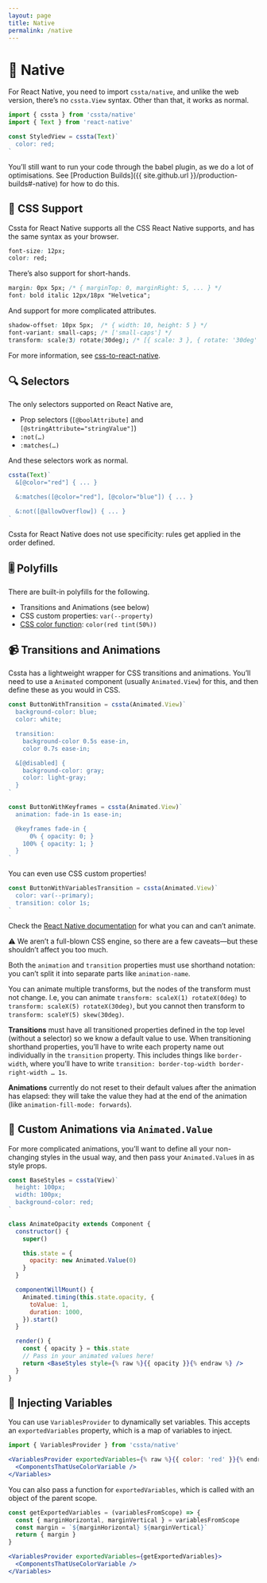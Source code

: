 ```yaml
---
layout: page
title: Native
permalink: /native
---
```


# 📱 Native

For React Native, you need to import `cssta/native`, and unlike the web version, there’s no `cssta.View` syntax. Other than that, it works as normal.

```jsx
import { cssta } from 'cssta/native'
import { Text } from 'react-native'

const StyledView = cssta(Text)`
  color: red;
`
```

You’ll still want to run your code through the babel plugin, as we do a lot of optimisations. See [Production Builds]({{ site.github.url }}/production-builds#-native) for how to do this.

## 📝 CSS Support

Cssta for React Native supports all the CSS React Native supports, and has the same syntax as your browser.

```css
font-size: 12px;
color: red;
```

There’s also support for short-hands.

```css
margin: 0px 5px; /* { marginTop: 0, marginRight: 5, ... } */
font: bold italic 12px/18px "Helvetica";
```

And support for more complicated attributes.

```css
shadow-offset: 10px 5px;  /* { width: 10, height: 5 } */
font-variant: small-caps; /* ['small-caps'] */
transform: scale(3) rotate(30deg); /* [{ scale: 3 }, { rotate: '30deg' }] */
```

For more information, see [css-to-react-native](https://www.npmjs.com/package/css-to-react-native).

## 🔍 Selectors

The only selectors supported on React Native are,

* Prop selectors (`[@boolAttribute]` and `[@stringAttribute="stringValue"]`)
* `:not(…)`
* `:matches(…)`

And these selectors work as normal.

```jsx
cssta(Text)`
  &[@color="red"] { ... }

  &:matches([@color="red"], [@color="blue"]) { ... }

  &:not([@allowOverflow]) { ... }
`
```

Cssta for React Native does not use specificity: rules get applied in the order defined.

## 🎚 Polyfills

There are built-in polyfills for the following.

* Transitions and Animations (see below)
* CSS custom properties: `var(--property)`
* [CSS color function](https://drafts.csswg.org/css-color/#modifying-colors): `color(red tint(50%))`

## 📹 Transitions and Animations

Cssta has a lightweight wrapper for CSS transitions and animations. You’ll need to use a `Animated` component (usually `Animated.View`) for this, and then define these as you would in CSS.

```jsx
const ButtonWithTransition = cssta(Animated.View)`
  background-color: blue;
  color: white;

  transition:
    background-color 0.5s ease-in,
    color 0.7s ease-in;

  &[@disabled] {
    background-color: gray;
    color: light-gray;
  }
`

const ButtonWithKeyframes = cssta(Animated.View)`
  animation: fade-in 1s ease-in;

  @keyframes fade-in {
      0% { opacity: 0; }
    100% { opacity: 1; }
  }
`
```

You can even use CSS custom properties!

```jsx
const ButtonWithVariablesTransition = cssta(Animated.View)`
  color: var(--primary);
  transition: color 1s;
`
```

Check the [React Native documentation](https://facebook.github.io/react-native/docs/animations.html) for what you can and can’t animate.

⚠️ We aren’t a full-blown CSS engine, so there are a few caveats—but these shouldn’t affect you too much.

Both the `animation` and `transition` properties must use shorthand notation: you can’t split it into separate parts like `animation-name`.

You can animate multiple transforms, but the nodes of the transform must not change. I.e, you can animate `transform: scaleX(1) rotateX(0deg)` to `transform: scaleX(5) rotateX(30deg)`, but you cannot then transform to `transform: scaleY(5) skew(30deg)`.

**Transitions** must have all transitioned properties defined in the top level (without a selector) so we know a default value to use. When transitioning shorthand properties, you’ll have to write each property name out individually in the `transition` property. This includes things like `border-width`, where you’ll have to write `transition: border-top-width border-right-width … 1s`.

**Animations** currently do not reset to their default values after the animation has elapsed: they will take the value they had at the end of the animation (like `animation-fill-mode: forwards`).

## 🎥 Custom Animations via `Animated.Value`

For more complicated animations, you’ll want to define all your non-changing styles in the usual way, and then pass your `Animated.Value`s in as style props.

```jsx
const BaseStyles = cssta(View)`
  height: 100px;
  width: 100px;
  background-color: red;
`

class AnimateOpacity extends Component {
  constructor() {
    super()

    this.state = {
      opacity: new Animated.Value(0)
    }
  }

  componentWillMount() {
    Animated.timing(this.state.opacity, {
      toValue: 1,
      duration: 1000,
    }).start()
  }

  render() {
    const { opacity } = this.state
    // Pass in your animated values here!
    return <BaseStyles style={% raw %}{{ opacity }}{% endraw %} />
  }
}
```

## 💉 Injecting Variables

You can use `VariablesProvider` to dynamically set variables. This accepts an `exportedVariables` property, which is a map of variables to inject.

```jsx
import { VariablesProvider } from 'cssta/native'

<VariablesProvider exportedVariables={% raw %}{{ color: 'red' }}{% endraw %}>
  <ComponentsThatUseColorVariable />
</Variables>
```

You can also pass a function for `exportedVariables`, which is called with an object of the parent scope.

```jsx
const getExportedVariables = (variablesFromScope) => {
  const { marginHorizontal, marginVertical } = variablesFromScope
  const margin = `${marginHorizontal} ${marginVertical}`
  return { margin }
}

<VariablesProvider exportedVariables={getExportedVariables}>
  <ComponentsThatUseColorVariable />
</Variables>
```
